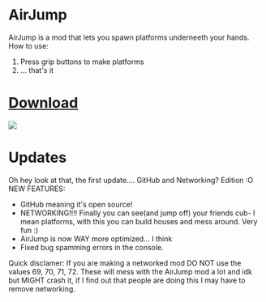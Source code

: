 # AirJump
AirJump is a mod that lets you spawn platforms underneeth your hands.
How to use:
1. Press grip buttons to make platforms
2. ... that's it

# [Download](https://www.youtube.com/watch?v=yPYZpwSpKmA)

![](AirJump/Gifs/networked_airjump_2.gif)

# Updates
Oh hey look at that, the first update....
GitHub and Networking? Edition :O
NEW FEATURES:
* GitHub meaning it's open source!
* NETWORKING!!!! Finally you can see(and jump off) your friends cub- I mean platforms, with this you can build houses and mess around. Very fun :)
* AirJump is now WAY more optimized... I think
* Fixed bug spamming errors in the console.






Quick disclamer: If you are making a networked mod DO NOT use the values 69, 70, 71, 72. These will mess with the AirJump mod a lot and idk but MIGHT crash it, if I find out that people are doing this I may have to remove networking.
